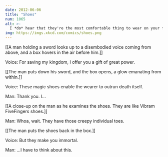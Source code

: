 ```yaml
---
date: 2012-06-06
title: "Shoes"
num: 1065
alt: >-
  I *do* hear that they're the most comfortable thing to wear on your feet since sliced bread.
img: https://imgs.xkcd.com/comics/shoes.png
---
```

[[A man holding a sword looks up to a disembodied voice coming from above, and a box hovers in the air before him.]]

Voice: For saving my kingdom, I offer you a gift of great power.

[[The man puts down his sword, and the box opens, a glow emanating from within.]]

Voice: These magic shoes enable the wearer to outrun death itself.

Man: Thank you. I...

[[A close-up on the man as he examines the shoes. They are like Vibram FiveFingers shoes.]]

Man: Whoa, wait. They have those creepy individual toes.

[[The man puts the shoes back in the box.]]

Voice: But they make you immortal.

Man: ...I have to think about this.

